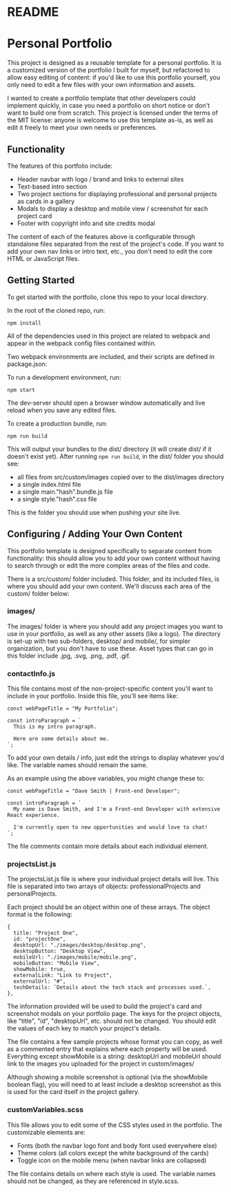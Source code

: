 # README

# Personal Portfolio

This project is designed as a reusable template for a personal portfolio. It is a customized version of the portfolio I built for myself, but refactored to allow easy editing of content: if you'd like to use this portfolio yourself, you only need to edit a few files with your own information and assets.

I wanted to create a portfolio template that other developers could implement quickly, in case you need a portfolio on short notice or don't want to build one from scratch. This project is licensed under the terms of the MIT license: anyone is welcome to use this template as-is, as well as edit it freely to meet your own needs or preferences.

## Functionality

The features of this portfolio include:

- Header navbar with logo / brand and links to external sites
- Text-based intro section
- Two project sections for displaying professional and personal projects as cards in a gallery
- Modals to display a desktop and mobile view / screenshot for each project card
- Footer with copyright info and site credits modal

The content of each of the features above is configurable through standalone files separated from the rest of the project's code. If you want to add your own nav links or intro text, etc., you don't need to edit the core HTML or JavaScript files.

## Getting Started

To get started with the portfolio, clone this repo to your local directory.

In the root of the cloned repo, run:

```
npm install
```

All of the dependencies used in this project are related to webpack and appear in the webpack config files contained within.

Two webpack environments are included, and their scripts are defined in package.json:

To run a development environment, run:

```
npm start
```

The dev-server should open a browser window automatically and live reload when you save any edited files.

To create a production bundle, run:

```
npm run build
```

This will output your bundles to the dist/ directory (it will create dist/ if it doesn't exist yet). After running `npm run build`, in the dist/ folder you should see:

- all files from src/custom/images copied over to the dist/images directory
- a single index.html file
- a single main."hash".bundle.js file
- a single style."hash".css file

This is the folder you should use when pushing your site live.

## Configuring / Adding Your Own Content

This portfolio template is designed specifically to separate content from functionality: this should allow you to add your own content without having to search through or edit the more complex areas of the files and code.

There is a src/custom/ folder included. This folder, and its included files, is where you should add your own content. We'll discuss each area of the custom/ folder below:

### images/

The images/ folder is where you should add any project images you want to use in your portfolio, as well as any other assets (like a logo). The directory is set-up with two sub-folders, desktop/ and mobile/, for simpler organization, but you don't have to use these. Asset types that can go in this folder include .jpg, .svg, .png, .pdf, .gif.

### contactInfo.js

This file contains most of the non-project-specific content you'll want to include in your portfolio. Inside this file, you'll see items like:

```
const webPageTitle = "My Portfolio";

const introParagraph = `
  This is my intro paragraph.

  Here are some details about me.
`;
```

To add your own details / info, just edit the strings to display whatever you'd like. The variable names should remain the same.

As an example using the above variables, you might change these to:

```
const webPageTitle = "Dave Smith | Front-end Developer";

const introParagraph = `
  My name is Dave Smith, and I'm a Front-end Developer with extensive React experience.

  I'm currently open to new opportunities and would love to chat!
`;
```

The file comments contain more details about each individual element.

### projectsList.js

The projectsList.js file is where your individual project details will live. This file is separated into two arrays of objects: professionalProjects and personalProjects.

Each project should be an object within one of these arrays. The object format is the following:

```
{
  title: "Project One",
  id: "projectOne",
  desktopUrl: "./images/desktop/desktop.png",
  desktopButton: "Desktop View",
  mobileUrl: "./images/mobile/mobile.png",
  mobileButton: "Mobile View",
  showMobile: true,
  externalLink: "Link to Project",
  externalUrl: "#",
  techDetails: `Details about the tech stack and processes used.`,
},
```

The information provided will be used to build the project's card and screenshot modals on your portfolio page. The keys for the project objects, like "title", "id", "desktopUrl", etc. should not be changed. You should edit the values of each key to match your project's details.

The file contains a few sample projects whose format you can copy, as well as a commented entry that explains where each property will be used. Everything except showMobile is a string: desktopUrl and mobileUrl should link to the images you uploaded for the project in custom/images/

Although showing a mobile screenshot is optional (via the showMobile boolean flag), you will need to at least include a desktop screenshot as this is used for the card itself in the project gallery.

### customVariables.scss

This file allows you to edit some of the CSS styles used in the portfolio. The customizable elements are:

- Fonts (both the navbar logo font and body font used everywhere else)
- Theme colors (all colors except the white background of the cards)
- Toggle icon on the mobile menu (when navbar links are collapsed)

The file contains details on where each style is used. The variable names should not be changed, as they are referenced in style.scss.
